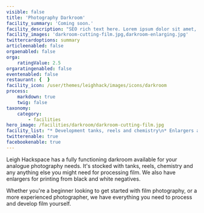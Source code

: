 ```yaml
---
visible: false
title: 'Photography Darkroom'
facility_summary: 'Coming soon.'
facility_description: "SEO rich text here. Lorem ipsum dolor sit amet, consectetur adipiscing elit, sed do eiusmod tempor incididunt ut labore et dolore magna aliqua. Ut enim ad minim veniam, quis nostrud exercitation ullamco laboris nisi ut aliquip ex ea commodo consequat. \n\nDuis aute irure dolor in reprehenderit in voluptate velit esse cillum dolore eu fugiat nulla pariatur. Excepteur sint occaecat cupidatat non proident, sunt in culpa qui officia deserunt mollit anim id est laborum"
facility_images: 'darkroom-cutting-film.jpg,darkroom-enlarging.jpg'
twittercardoptions: summary
articleenabled: false
orgaenabled: false
orga:
    ratingValue: 2.5
orgaratingenabled: false
eventenabled: false
restaurant: {  }
facility_icon: /user/themes/leighhack/images/icons/darkroom
process:
    markdown: true
    twig: false
taxonomy:
    category:
        - facilities
hero_image: /facilities/darkroom/darkroom-cutting-film.jpg
facility_list: "* Development tanks, reels and chemistry\n* Enlargers and photo-sensitive paper\n* Scissors and cutting tools"
twitterenable: true
facebookenable: true
---
```


Leigh Hackspace has a fully functioning darkroom available for your analogue photography needs. It's stocked with tanks, reels, chemistry and any anything else you might need for processing film. We also have enlargers for printing from black and white negatives.

Whether you're a beginner looking to get started with film photography, or a more experienced photographer, we have everything you need to process and develop film yourself.